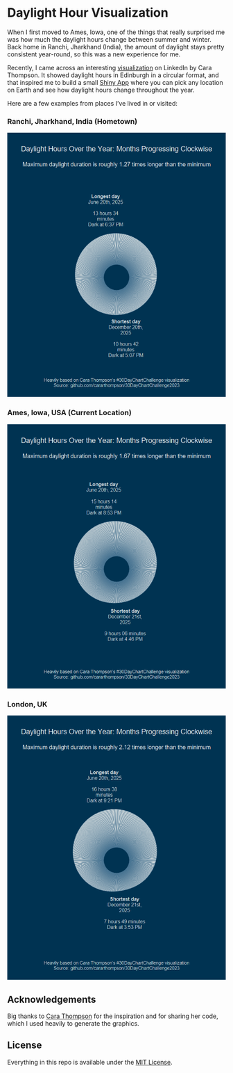 # Daylight Hour Visualization

When I first moved to Ames, Iowa, one of the things that really surprised me was how much the daylight hours change between summer and winter. Back home in Ranchi, Jharkhand (India), the amount of daylight stays pretty consistent year-round, so this was a new experience for me.

Recently, I came across an interesting [visualization](https://github.com/cararthompson/30DayChartChallenge2023?tab=readme-ov-file#day-11---circular----rstats) on LinkedIn by Cara Thompson. It showed daylight hours in Edinburgh in a circular format, and that inspired me to build a small [Shiny App](https://ashirwad-barnwal.shinyapps.io/daylight-hours/) where you can pick any location on Earth and see how daylight hours change throughout the year.

Here are a few examples from places I’ve lived in or visited:

### Ranchi, Jharkhand, India (Hometown)

![](previews/ranchi.png)

### Ames, Iowa, USA (Current Location)

![](previews/ames.png)

### London, UK

![](previews/london.png)

## Acknowledgements

Big thanks to [Cara Thompson](https://www.linkedin.com/in/cararthompson/) for the inspiration and for sharing her code, which I used heavily to generate the graphics.

## License

Everything in this repo is available under the [MIT License](https://ashirwad-barnwal.mit-license.org/).
